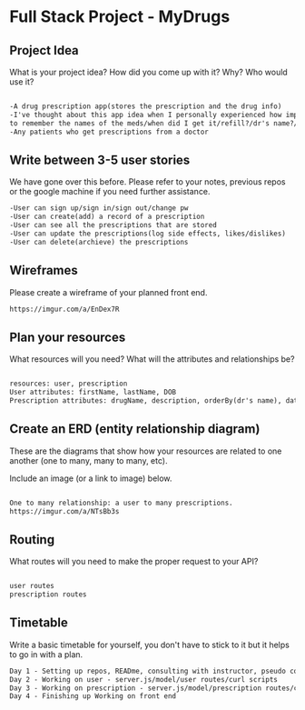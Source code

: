
# Full Stack Project - MyDrugs



## Project Idea

What is your project idea?  How did you come up with it? Why? Who would use it?

```md

-A drug prescription app(stores the prescription and the drug info)
-I've thought about this app idea when I personally experienced how impossible it is
to remember the names of the meds/when did I get it/refill?/dr's name?/description/etc.
-Any patients who get prescriptions from a doctor

```

## Write between 3-5 user stories

We have gone over this before. Please refer to your notes, previous repos or the
google machine if you need further assistance.

```md
-User can sign up/sign in/sign out/change pw
-User can create(add) a record of a prescription
-User can see all the prescriptions that are stored
-User can update the prescriptions(log side effects, likes/dislikes)
-User can delete(archieve) the prescriptions
```

## Wireframes

Please create a wireframe of your planned front end.

```md
https://imgur.com/a/EnDex7R
```

## Plan your resources

What resources will you need? What will the attributes and relationships be?

```md

resources: user, prescription
User attributes: firstName, lastName, DOB
Prescription attributes: drugName, description, orderBy(dr's name), date, refills?

```

## Create an ERD (entity relationship diagram)

These are the diagrams that show how your resources are related to one another
(one to many, many to many, etc).

Include an image (or a link to image) below.

```md

One to many relationship: a user to many prescriptions.
https://imgur.com/a/NTsBb3s

```

## Routing

What routes will you need to make the proper request to your API?

```md

user routes
prescription routes

```

## Timetable

Write a basic timetable for yourself, you don't have to stick to it but it
helps to go in with a plan.

```md
Day 1 - Setting up repos, READme, consulting with instructor, pseudo code, start working on userSchema
Day 2 - Working on user - server.js/model/user routes/curl scripts
Day 3 - Working on prescription - server.js/model/prescription routes/curl scripts
Day 4 - Finishing up Working on front end

```
